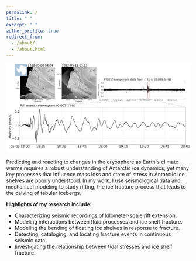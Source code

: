 ```yaml
---
permalink: /
title: " "
excerpt: " "
author_profile: true
redirect_from:
  - /about/
  - /about.html
---
```

![Rift Seismicity.](images/riftquake.png)

Predicting and reacting to changes in the cryosphere as Earth's climate warms requires a robust understanding of Antarctic ice dynamics, yet many key processes that influence mass loss and state of stress in Antarctic ice shelves are poorly understood. In my work, I use seismological data and mechanical modeling to study rifting, the ice fracture process that leads to the calving of tabular icebergs.

__Highlights of my research include:__

* Characterizing seismic recordings of kilometer-scale rift extension.
* Modeling interactions between fluid processes and ice shelf fracture.
* Modeling the bending of floating ice shelves in response to fracture.
* Detecting, cataloging, and locating fracture events in continuous seismic data.
* Investigating the relationship between tidal stresses and ice shelf fracture.
